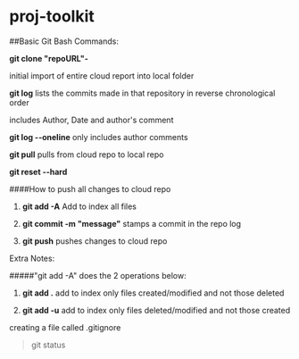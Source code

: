 proj-toolkit
============

##Basic Git Bash Commands:

**git clone "repoURL"-**

initial import of entire cloud report into local folder

**git log** lists the commits made in that repository in reverse chronological order

includes Author, Date and author's comment

**git log --oneline** only includes author comments

**git pull**
pulls from cloud repo to local repo

**git reset --hard**

####How to push all changes to cloud repo

1. **git add -A**
Add to index all files

2. **git commit -m "message"**
stamps a commit in the repo log

3. **git push**
pushes changes to cloud repo


Extra Notes:

#####"git add -A" does the 2 operations below:

1. **git add .**
add to index only files created/modified and not those deleted

2. **git add -u**
add to index only files deleted/modified and not those created

creating a file called .gitignore
>git status